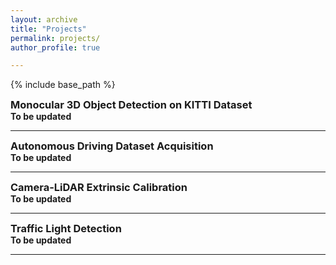 ```yaml
---
layout: archive
title: "Projects"
permalink: projects/
author_profile: true

---
```


<style type='text/css'> 
h2, h3, h4, h5, h6 {margin: 0;}
.br {display: block; margin-bottom: 0em; margin: 0;} 
</style>

{% include base_path %}

### Monocular 3D Object Detection on KITTI Dataset
#### To be updated
---------------------------------------

### Autonomous Driving Dataset Acquisition
#### To be updated
---------------------------------------

### Camera-LiDAR Extrinsic Calibration
#### To be updated
---------------------------------------

### Traffic Light Detection
#### To be updated
---------------------------------------
